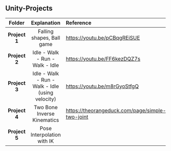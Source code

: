 ## Unity-Projects

| Folder | Explanation | Reference |
|:-:|:-:|:-|
| **Project 1** | Falling shapes, Ball game | https://youtu.be/pCBqgREiSUE |
| **Project 2** | Idle - Walk - Run - Walk - Idle | https://youtu.be/FF6kezDQZ7s |
| **Project 3**| Idle - Walk - Run - Walk - Idle (using velocity) | https://youtu.be/m8rGyoStfgQ |
| **Project 4**| Two Bone Inverse Kinematics | https://theorangeduck.com/page/simple-two-joint |
| **Project 5**| Pose Interpolation with IK | |
